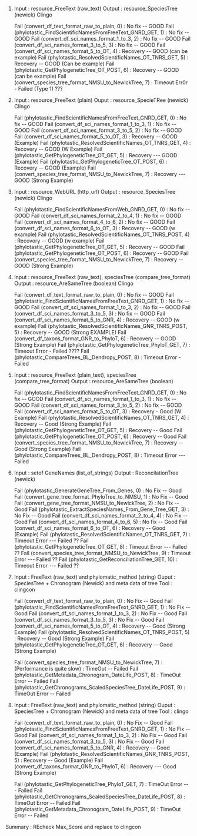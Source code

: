 1. Input : resource_FreeText (raw_text)
   Output : resource_SpeciesTree (newick)
   Clingo

   Fail (convert_df_text_format_raw_to_plain, 0) :  No fix -- GOOD
   Fail (phylotastic_FindScientificNamesFromFreeText_GNRD_GET, 1) : No fix -- GOOD
   Fail (convert_df_sci_names_format_1_to_3, 2) : No fix -- GOOD
   Fail (convert_df_sci_names_format_3_to_5, 3) : No fix -- GOOD
   Fail (convert_df_sci_names_format_5_to_OT, 4) :  Recovery -- GOOD  (can be example)
   Fail (phylotastic_ResolvedScientificNames_OT_TNRS_GET, 5) : Recovery -- GOOD (Can be example)
   Fail (phylotastic_GetPhylogeneticTree_OT_POST, 6) : Recovery -- GOOD (can be example)
   Fail (convert_species_tree_format_NMSU_to_NewickTree, 7) :  Timeout Err0r - Failed (Type 1) ???

2. Input : resource_FreeText (plain)
   Ouput : resource_SpecieTRee (newick)
   Clingo

   Fail (phylotastic_FindScientificNamesFromFreeText_GNRD_GET, 0) :   No fix -- GOOD
   Fail (convert_df_sci_names_format_1_to_3, 1) :  No fix -- GOOD
   Fail (convert_df_sci_names_format_3_to_5, 2) :  No fix -- GOOD
   Fail (convert_df_sci_names_format_5_to_OT, 3) :  Recovery -- GOOD (Example)
   Fail (phylotastic_ResolvedScientificNames_OT_TNRS_GET, 4) : Recovery -- GOOD (W Example)
   Fail (phylotastic_GetPhylogeneticTree_OT_GET, 5) : Recovery --- GOOD (Example)
   Fail (phylotastic_GetPhylogeneticTree_OT_POST, 6) : Recovery -- GOOD (Example)
   Fail (convert_species_tree_format_NMSU_to_NewickTree, 7) : Recovery --- GOOD (Strong Example)

3. Input : resource_WebURL (http_url)
   Output : resource_SpeciesTree (newick)
   Clingo

   Fail (phylotastic_FindScientificNamesFromWeb_GNRD_GET, 0) :  No fix -- GOOD
   Fail (convert_df_sci_names_format_2_to_4, 1) :  No fix -- GOOD
   Fail (convert_df_sci_names_format_4_to_6, 2) :  No fix -- GOOD
   Fail (convert_df_sci_names_format_6_to_OT, 3) : Recovery -- GOOD (w example)
   Fail (phylotastic_ResolvedScientificNames_OT_TNRS_POST, 4) : Recovory -- GOOD (w example)
   Fail (phylotastic_GetPhylogeneticTree_OT_GET, 5) : Recovery -- GOOD 
   Fail (phylotastic_GetPhylogeneticTree_OT_POST, 6) : Recovery -- GOOD
   Fail (convert_species_tree_format_NMSU_to_NewickTree, 7) : Recovery -- GOOD (Strong Example)

4. Input : resource_FreeText (raw_text), speciesTree (compare_tree_format)
   Output : resource_AreSameTree (boolean)
   Clingo

   Fail (convert_df_text_format_raw_to_plain, 0)  :  No fix -- GOOD
   Fail (phylotastic_FindScientificNamesFromFreeText_GNRD_GET, 1) : No fix -- GOOD
   Fail (convert_df_sci_names_format_1_to_3, 2) : No fix -- GOOD
   Fail (convert_df_sci_names_format_3_to_5, 3) : No fix -- GOOD
   Fail (convert_df_sci_names_format_5_to_GNR, 4) : Recovery -- GOOD (w example)
   Fail (phylotastic_ResolvedScientificNames_GNR_TNRS_POST, 5)  : Recovery -- GOOD (Strong EXAMPLE)
   Fail (convert_df_taxons_format_GNR_to_PhyloT, 6) : Recovery -- GOOD (Strong Example)
   Fail (phylotastic_GetPhylogeneticTree_PhyloT_GET, 7) : Timeout Error - Failed ????
   Fail (phylotastic_CompareTrees_BL_Dendropy_POST, 8) :  Timeout Error - Failed 


5. Input : resource_FreeText (plain_text), speciesTree (compare_tree_format)
   Output : resource_AreSameTree (boolean)

   Fail (phylotastic_FindScientificNamesFromFreeText_GNRD_GET, 0) :  No fix -- GOOD
   Fail (convert_df_sci_names_format_1_to_3, 1) :   No fix -- GOOD
   Fail (convert_df_sci_names_format_3_to_5, 2) :  No fix -- GOOD
   Fail (convert_df_sci_names_format_5_to_OT, 3) :  Recovery - Good (W Example)
   Fail (phylotastic_ResolvedScientificNames_OT_TNRS_GET, 4)  :  Recovery -- Good (Strong Example)
   Fail (phylotastic_GetPhylogeneticTree_OT_GET, 5) :  Recovery -- Good 
   Fail (phylotastic_GetPhylogeneticTree_OT_POST, 6) :  Recovery -- Good
   Fail (convert_species_tree_format_NMSU_to_NewickTree, 7) : Recovery -- Good (Strong Example)
   Fail (phylotastic_CompareTrees_BL_Dendropy_POST, 8) :  Timeout Error --- Failed

6. Input : setof GeneNames (list_of_strings)
   Output : ReconcilationTree (newick)

   Fail (phylotastic_GenerateGeneTree_From_Genes, 0)  :  No Fix -- Good
   Fail (convert_gene_tree_format_PhyloTree_to_NMSU, 1) : No Fix -- Good
   Fail (convert_gene_tree_format_NMSU_to_NewickTree, 2) : No Fix -- Good
   Fail (phylotastic_ExtractSpeciesNames_From_Gene_Tree_GET, 3) : No Fix -- Good
   Fail (convert_df_sci_names_format_2_to_4, 4) : No Fix -- Good
   Fail (convert_df_sci_names_format_4_to_6, 5)  : No fix -- Good
   Fail (convert_df_sci_names_format_6_to_OT, 6) : Recovery -- Good (Example)
   Fail (phylotastic_ResolvedScientificNames_OT_TNRS_GET, 7) :  Timeout Error --- Failed ??
   Fail (phylotastic_GetPhylogeneticTree_OT_GET, 8) :  Timeout Error --- Failed ??
   Fail (convert_species_tree_format_NMSU_to_NewickTree, 9)  :  Timeout Error --- Failed ??
   Fail (phylotastic_GetReconciliationTree_GET, 10) : Timeout Error --- Failed ??

7. Input : FreeText (raw_text) and phylomatic_method (string)
   Ouput : SpeciesTree + Chronogram (Newick) and meta data of tree
   Tool : clingcon

   Fail (convert_df_text_format_raw_to_plain, 0)  : No Fix -- Good
   Fail (phylotastic_FindScientificNamesFromFreeText_GNRD_GET, 1) : No Fix -- Good
   Fail (convert_df_sci_names_format_1_to_3, 2)  : No Fix -- Good
   Fail (convert_df_sci_names_format_3_to_5, 3)  : No Fix -- Good
   Fail (convert_df_sci_names_format_5_to_OT, 4) : Recovery -- Good (Strong Example)
   Fail (phylotastic_ResolvedScientificNames_OT_TNRS_POST, 5) : Recovery -- Good (Strong Example)
   Fail (phylotastic_GetPhylogeneticTree_OT_GET, 6)  :  Recovery -- Good (Strong Example)

   Fail (convert_species_tree_format_NMSU_to_NewickTree, 7)  : (Performance is quite slow) : TimeOut -- Failed 
   Fail (phylotastic_GetMetadata_Chronogram_DateLife_POST, 8) :  TimeOut Error -- Failed
   Fail (phylotastic_GetChronograms_ScaledSpeciesTree_DateLife_POST, 9)  : TimeOut Error -- Failed

8. Input : FreeText (raw_text) and phylomatic_method (string)
   Ouput : SpeciesTree + Chronogram (Newick) and meta data of tree
   Tool : clingo

   Fail (convert_df_text_format_raw_to_plain, 0)  : No Fix -- Good
   Fail (phylotastic_FindScientificNamesFromFreeText_GNRD_GET, 1)  :  No Fix -- Good
   Fail (convert_df_sci_names_format_1_to_3, 2)   :  No Fix -- Good
   Fail (convert_df_sci_names_format_3_to_5, 3)   :  No Fix -- Good
   Fail (convert_df_sci_names_format_5_to_GNR, 4)  :   Recovery -- Good (Example)
   Fail (phylotastic_ResolvedScientificNames_GNR_TNRS_POST, 5) : Recovery -- Good (Example)
   Fail (convert_df_taxons_format_GNR_to_PhyloT, 6)  : Recovery --- Good (Strong Example)

   Fail (phylotastic_GetPhylogeneticTree_PhyloT_GET, 7) : TimeOut Error --- Failed
   Fail (phylotastic_GetChronograms_ScaledSpeciesTree_DateLife_POST, 8) : TimeOut Error -- Failed
   Fail (phylotastic_GetMetadata_Chronogram_DateLife_POST, 9) : TimeOut Error -- Failed


   

Summary : REcheck Max_Score and replace to clingcon


